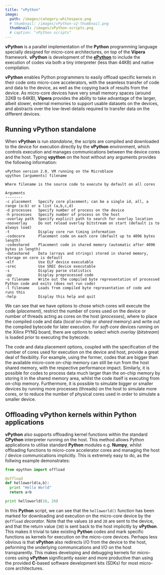 ```yaml
---
title: "vPython"
image: 
  path: /images/category-whitespace.png
  # thumbnail: /images/vPython-v2-thumbnail.png
  thumbnail: /images/vPython-scripts.png
  # caption: "vPython scripts"
---
```


**vPython** is a parallel implementation of the **Python** programming language specially designed for micro-core architectures, on top of the **Vipera** framework. **vPython** is development of the [**ePython**](https://github.com/mesham/epython) to include the execution of codes via both a tiny interpreter (less than 44KB) and native compilation. 

**vPython** enables Python programmers to easily offload specific kernels in their code onto micro-core accelerators, with the seamless transfer of code and data to the device, as well as the copying back of results from the device. As micro-core devices have very small memory spaces (around 32KB to 64KB), **Vipera** provides the ability to take advantage of the larger, albeit slower, external memories to support usable datasets on the devices, and abstracts over the low-level details required to transfer data on the different devices. 


## Running vPython standalone
When **vPython** is run _standalone_, the scripts are compiled and downloaded to the device for execution directly by the **vPython** environment, which controls execution and manages communications between the device cores and the host. Typing **vpython** on the host without any arguments provides the following information:
```
vPython version 2.0, VM running on the Microblaze
vpython [arguments] filename

Where filename is the source code to execute by default on all cores

Arguments
--------
-c placement   Specify core placement; can be a single id, all, a range (a:b) or a list (a,b,c,d)
-d processes   Specify number of process on the device
-h processes   Specify number of process on the host
-overlay path  Specify explicit path to search for overlay location
-nooverlay     Do not reload overlay bitstream on start (default is to always load)
-t             Display core run timing information
-codecore      Placement code on each core (default up to 4096 bytes length)
-codeshared    Placement code in shared memory (automatic after 4096 bytes in length)
-datashared    Data (arrays and strings) stored in shared memory, storage on core is default
-elf           Use ELF device executable
-srec          Use SREC device executable
-s             Display parse statistics
-pp            Display preprocessed code
-o filename    Write out the compiled byte representation of processed Python code and exits (does not run code)
-l filename    Loads from compiled byte representation of code and runs this
-help          Display this help and quit
```
We can see that we have options to chose which cores will execute the code (_placement_),  restrict the number of cores used on the device or number of threads acting as cores on the host (_processes_), where to place the compiled code and data (_local_  on-chip or _shared_ memory) and write out the compiled bytecode for later execution. For _soft-core_ devices running on the Xilinx PYNQ board, there are options to select which _overlay_ (_bitstream_) is loaded prior to executing the bytecode.

The code and data placement options, coupled with the specification of the number of cores used for execution on the device and host, provide a great deal of flexibility. For example, using the former, codes that are bigger than the available micro-core on-chip memory can still be run from the host shared memory, with the respective performance impact. Similarly, it is possible for codes to process data much larger than the on-chip memory by storing it in the shared memory area, whilst the code itself is executing from on-chip memory. Furthermore, it is possible to simulate bigger or smaller devices by running more processes (threads) on the host to simulate more cores, or to reduce the number of physical cores used in order to simulate a smaller device. 

## Offloading vPython kernels within Python applications
**vPython** also supports offloading kernel functions within the standard **CPython** interpreter running on the host. This method allows Python applications to utilise standard **Python** modules e.g. **Numpy**, whilst offloading functions to micro-core accelerator cores and managing the host / device communications implicitly. This is extremely easy to do, as the follwing example demonstrates:

```python
from epython import offload

@offload
def helloworld(a,b):
  print "Hello World"
  return a+b

print helloworld(10, 20)
```

In this **Python** script, we can see that the `helloworld()` function has been marked for downloading and execution on the micro-core device by the `@offload` _decorator_. Note that the values `10` and `20` are sent to the device, and that the return value (`30`) is sent back to the host implicitly by **vPython**. This makes it trivial to take existing **Python** codes and mark specific functions as kernels for execution on the micro-core devices. Perhaps less obvious is that **vPython** also redirects I/O from the device to the host, peforming the underlying communications and I/O on the host transparently. This makes developing and debugging kernels for micro-cores using **vPython** significantly easier and more productive than using the provided **C**-based software development kits (SDKs) for most micro-core architectures.
